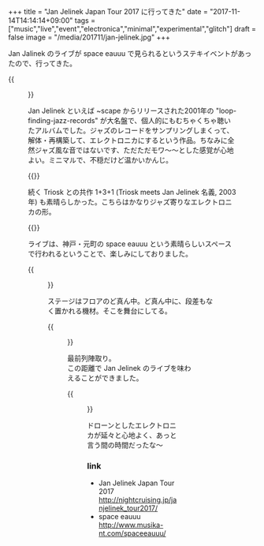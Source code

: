 +++
title = "Jan Jelinek Japan Tour 2017 に行ってきた"
date = "2017-11-14T14:14:14+09:00"
tags = ["music","live","event","electronica","minimal","experimental","glitch"]
draft = false
image = "/media/201711/jan-jelinek.jpg"
+++

Jan Jalinek のライブが space eauuu で見られるというステキイベントがあったので、行ってきた。

{{<figure src="/media/201711/jan-jelinek.jpg">}}

Jan Jelinek といえば ~scape からリリースされた2001年の "loop-finding-jazz-records" が大名盤で、個人的にもむちゃくちゃ聴いたアルバムでした。ジャズのレコードをサンプリングしまくって、解体・再構築して、エレクトロニカにするという作品。ちなみに全然ジャズ風な音ではないです、ただただモワ〜〜とした感覚が心地よい。ミニマルで、不穏だけど温かいかんじ。

{{<youtube src="Lyd9PwXM-A8" title="Jan Jelinek - Tendency">}}

続く Triosk との共作 1+3+1 (Triosk meets Jan Jelinek 名義, 2003年) も素晴らしかった。こちらはかなりジャズ寄りなエレクトロニカの形。

{{<youtube src="FV-05sGb48I" title="Triosk meets Jan Jelinek - On The Lake">}}

ライブは、神戸・元町の space eauuu という素晴らしいスペースで行われるということで、楽しみにしておりました。

{{<figure src="https://scontent-nrt1-1.cdninstagram.com/t51.2885-15/s640x640/sh0.08/e35/23421625_281896108998703_2663544601637289984_n.jpg">}}

ステージはフロアのど真ん中。ど真ん中に、段差もなく置かれる機材。そこを舞台にしてる。

{{<figure src="https://scontent-nrt1-1.cdninstagram.com/t51.2885-15/s640x640/sh0.08/e35/23416795_128876471100033_268705394694553600_n.jpg">}}

最前列陣取り。  
この距離で Jan Jelinek のライブを味わえることができました。

{{<figure src="https://scontent-nrt1-1.cdninstagram.com/t51.2885-15/s750x750/sh0.08/e35/23498214_189935621568239_3224234203965030400_n.jpg">}}

ドローンとしたエレクトロニカが延々と心地よく、あっと言う間の時間だったな〜

### link

- Jan Jelinek Japan Tour 2017  
http://nightcruising.jp/janjelinek_tour2017/
- space eauuu  
http://www.musika-nt.com/spaceeauuu/
